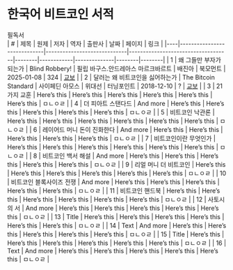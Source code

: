 # 한국어 비트코인 서적

필독서  
| #  | 제목                          | 원제                        | 저자                               | 역자   | 출판사     | 날짜         | 페이지 | 링크   |
|----|-----------------------------|-----------------------------|------------------------------------|--------|------------|--------------|--------|--------|
| 1  | 왜 그들만 부자가 되는가      | Blind Robbery!   | 필립 바구스.안드레아스 마르크바르트 | 배진아 | 북모먼트   | 2025-01-08   | 324    | [교보](https://product.kyobobook.co.kr/detail/S000215067855)   |
| 2  | 달러는 왜 비트코인을 싫어하는가 | The Bitcoin Standard  | 사이페딘 아모스  | 위대선 | 터닝포인트 | 2018-12-10 | ? | [교보](https://product.kyobobook.co.kr/detail/S000001800629) |
| 3  | 21가지 교훈                  | Here’s this                | Here’s this                        | Here’s this | Here’s this | Here’s this | Here’s this | ㅁㄴㅇㄹ |
| 4  | 더 피아트 스탠다드            | And more                   | Here’s this                        | Here’s this | Here’s this | Here’s this | Here’s this | ㅁㄴㅇㄹ |
| 5  | 비트코인 낙관론               | Here’s this                | Here’s this                        | Here’s this | Here’s this | Here’s this | Here’s this | ㅁㄴㅇㄹ |
| 6  | 레이어드 머니 돈이 진화한다   | And more                   | Here’s this                        | Here’s this | Here’s this | Here’s this | Here’s this | ㅁㄴㅇㄹ |
| 7  | 비트코인이란 무엇인가         | Here’s this                | Here’s this                        | Here’s this | Here’s this | Here’s this | Here’s this | ㅁㄴㅇㄹ |
| 8  | 비트코인 백서 해설            | And more                   | Here’s this                        | Here’s this | Here’s this | Here’s this | Here’s this | ㅁㄴㅇㄹ |
| 9  | 리얼 머니 더 비트코인         | Here’s this                | Here’s this                        | Here’s this | Here’s this | Here’s this | Here’s this | ㅁㄴㅇㄹ |
| 10 | 비트코인 블록사이즈 전쟁      | And more                   | Here’s this                        | Here’s this | Here’s this | Here’s this | Here’s this | ㅁㄴㅇㄹ |
| 11 | 비트코인 핸드북              | Here’s this                | Here’s this                        | Here’s this | Here’s this | Here’s this | Here’s this | ㅁㄴㅇㄹ |
| 12 | 사토시의 서                  | And more                   | Here’s this                        | Here’s this | Here’s this | Here’s this | Here’s this | ㅁㄴㅇㄹ |
| 13 | Title                        | Here’s this                | Here’s this                        | Here’s this | Here’s this | Here’s this | Here’s this | ㅁㄴㅇㄹ |
| 14 | Text                         | And more                   | Here’s this                        | Here’s this | Here’s this | Here’s this | Here’s this | ㅁㄴㅇㄹ |
| 15 | Title                        | Here’s this                | Here’s this                        | Here’s this | Here’s this | Here’s this | Here’s this | ㅁㄴㅇㄹ |
| 16 | Text                         | And more                   | Here’s this                        | Here’s this | Here’s this | Here’s this | Here’s this | ㅁㄴㅇㄹ |
